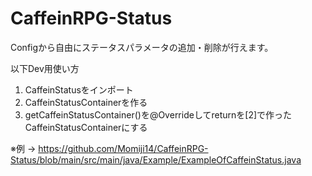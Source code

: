 # CaffeinRPG-Status

Configから自由にステータスパラメータの追加・削除が行えます。






以下Dev用使い方
1. CaffeinStatusをインポート
2. CaffeinStatusContainerを作る
3. getCaffeinStatusContainer()を@Overrideしてreturnを[2]で作ったCaffeinStatusContainerにする

※例 -> https://github.com/Momiji14/CaffeinRPG-Status/blob/main/src/main/java/Example/ExampleOfCaffeinStatus.java
